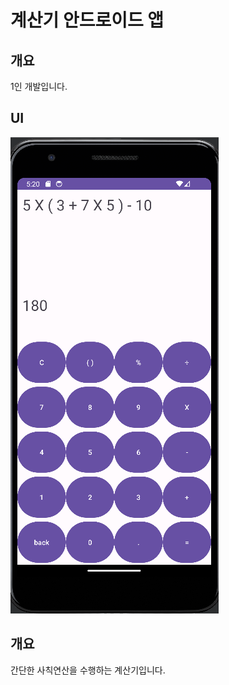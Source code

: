 # 계산기 안드로이드 앱 

## 개요

1인 개발입니다.

## UI
![Calculator](https://github.com/seungwoo505/Calculator/blob/main/image.png)

## 개요

간단한 사칙연산을 수행하는 계산기입니다.
